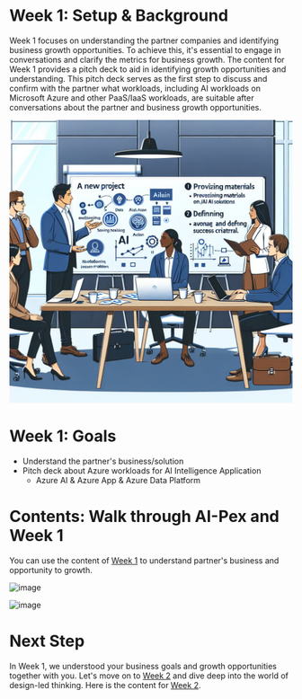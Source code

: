 # Week 1: Setup & Background
Week 1 focuses on understanding the partner companies and identifying business growth opportunities. To achieve this, it's essential to engage in conversations and clarify the metrics for business growth. The content for Week 1 provides a pitch deck to aid in identifying growth opportunities and understanding. This pitch deck serves as the first step to discuss and confirm with the partner what workloads, including AI workloads on Microsoft Azure and other PaaS/IaaS workloads, are suitable after conversations about the partner and business growth opportunities.

![alt text](image.png)

# Week 1: Goals
- Understand the partner's business/solution
- Pitch deck about Azure workloads for AI Intelligence Application
  - Azure AI & Azure App & Azure Data Platform

# Contents: Walk through AI-Pex and Week 1
You can use the content of [Week 1](https://github.com/MamoruKuroda/AI-Pex-for-ISV-Partners/blob/7a6c82eaa82c48d917b289d4c5543622cbe7e852/Week1/AI-Pex%20-%20Week%201.pdf) to understand partner's business and opportunity to growth.

![image](https://github.com/user-attachments/assets/fe6316c0-948c-4f41-aa60-1ba951d76288)

![image](https://github.com/user-attachments/assets/53d0810d-a839-4b97-999d-5973d3d8c5a9)


# Next Step
In Week 1, we understood your business goals and growth opportunities together with you. Let's move on to [Week 2](https://github.com/MamoruKuroda/AI-Pex-for-ISV-Partners/blob/26fcbf6bc3fa855d8439ebf9b52526d26511f212/Week2/Readme.md) and dive deep into the world of design-led thinking. Here is the content for [Week 2](https://github.com/MamoruKuroda/AI-Pex-for-ISV-Partners/blob/26fcbf6bc3fa855d8439ebf9b52526d26511f212/Week2/Readme.md).
